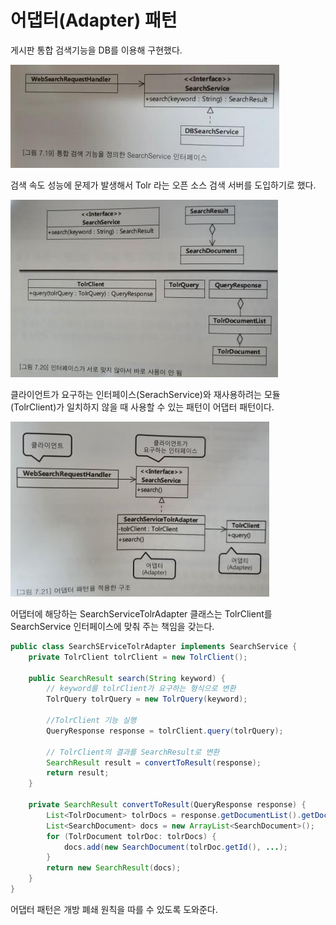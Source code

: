 # 어댑터\(Adapter\) 패턴

게시판 통합 검색기능을 DB를 이용해 구현했다.

![](../../../.gitbook/assets/image%20%2849%29.png)

검색 속도 성능에 문제가 발생해서 Tolr 라는 오픈 소스 검색 서버를 도입하기로 했다.

![](../../../.gitbook/assets/image%20%2843%29.png)

클라이언트가 요구하는 인터페이스\(SerachService\)와 재사용하려는 모듈\(TolrClient\)가 일치하지 않을 때 사용할 수 있는 패턴이 어댑터 패턴이다.

![](../../../.gitbook/assets/image%20%2847%29.png)

어댑터에 해당하는 SearchServiceTolrAdapter 클래스는 TolrClient를 SearchService 인터페이스에 맞춰 주는 책임을 갖는다.

```java
public class SearchSErviceTolrAdapter implements SearchService {
    private TolrClient tolrClient = new TolrClient();
    
    public SearchResult search(String keyword) {
        // keyword를 tolrClient가 요구하는 형식으로 변환
        TolrQuery tolrQuery = new TolrQuery(keyword);
        
        //TolrClient 기능 실행
        QueryResponse response = tolrClient.query(tolrQuery);

        // TolrClient의 결과를 SearchResult로 변환    
        SearchResult result = convertToResult(response);
        return result;
    }
    
    private SearchResult convertToResult(QueryResponse response) {
        List<TolrDocument> tolrDocs = response.getDocumentList().getDocuments();
        List<SearchDocument> docs = new ArrayList<SearchDocument>();
        for (TolrDocument tolrDoc: tolrDocs) {
            docs.add(new SearchDocument(tolrDoc.getId(), ...);
        }
        return new SearchResult(docs);
    }
}
```

어댑터 패턴은 개방 폐쇄 원칙을 따를 수 있도록 도와준다.

